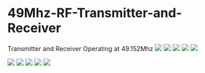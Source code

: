 # 49Mhz-RF-Transmitter-and-Receiver
Transmitter and Receiver Operating at 49.152Mhz 
![](Full_V1.png)
![](Full_V1_P1.png)
![](Full_V1_P2.png)
![](Full_V1_P3.png)
![](Full_V1_P4.png)


![](Full_V1_PCB.png)
![](Full_V1_P1_PCB.png)
![](Full_V1_P2_PCB.png)
![](Full_V1_P3_PCB.png)
![](Full_V1_P4_PCB.png)
